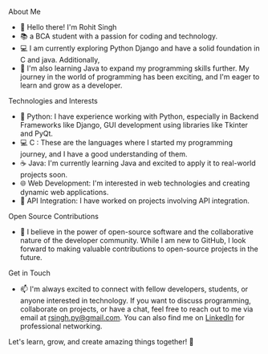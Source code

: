 
<!---
RohitSingh-04/RohitSingh-04 is a ✨ special ✨ repository because its `README.md` (this file) appears on your GitHub profile.
You can click the Preview link to take a look at your changes.
--->

About Me
- 👋 Hello there! I'm Rohit Singh
- 📚 a BCA student with a passion for coding and technology.
- 💻 I am currently exploring Python Django and have a solid foundation in C and java. Additionally,  
- 👀 I'm also learning Java to expand my programming skills further. My journey in the world of programming has been exciting, and I'm eager to learn and grow as a developer.

Technologies and Interests
- 🐍 Python: I have experience working with Python, especially in Backend Frameworks like Django, GUI development using libraries like Tkinter and PyQt.
- 💻 C : These are the languages where I started my programming journey, and I have a good understanding of them.
- ☕ Java: I'm currently learning Java and excited to apply it to real-world projects soon.
- 🌐 Web Development: I'm interested in web technologies and creating dynamic web applications.
- 🤖 API Integration: I have worked on projects involving API integration.

Open Source Contributions
- 💞️ I believe in the power of open-source software and the collaborative nature of the developer community. While I am new to GitHub, I look forward to making valuable contributions to open-source projects in the future.

Get in Touch
- 📫 I'm always excited to connect with fellow developers, students, or anyone interested in technology. If you want to discuss programming, collaborate on projects, or have a chat, feel free to reach out to me via email at rsingh.py@gmail.com. You can also find me on <a href="https://www.linkedin.com/in/rohit-singh-a59407274">LinkedIn</a> for professional networking.

Let's learn, grow, and create amazing things together! 🚀
